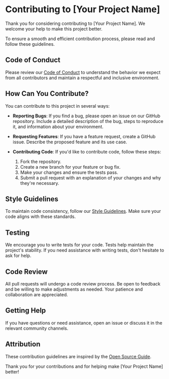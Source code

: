 # Contributing to [Your Project Name]

Thank you for considering contributing to [Your Project Name]. We welcome your help to make this project better.

To ensure a smooth and efficient contribution process, please read and follow these guidelines.

## Code of Conduct

Please review our [Code of Conduct](CODE_OF_CONDUCT.md) to understand the behavior we expect from all contributors and maintain a respectful and inclusive environment.

## How Can You Contribute?

You can contribute to this project in several ways:

- **Reporting Bugs**: If you find a bug, please open an issue on our GitHub repository. Include a detailed description of the bug, steps to reproduce it, and information about your environment.

- **Requesting Features**: If you have a feature request, create a GitHub issue. Describe the proposed feature and its use case.

- **Contributing Code**: If you'd like to contribute code, follow these steps:
  1. Fork the repository.
  2. Create a new branch for your feature or bug fix.
  3. Make your changes and ensure the tests pass.
  4. Submit a pull request with an explanation of your changes and why they're necessary.

## Style Guidelines

To maintain code consistency, follow our [Style Guidelines](STYLE_GUIDELINES.md). Make sure your code aligns with these standards.

## Testing

We encourage you to write tests for your code. Tests help maintain the project's stability. If you need assistance with writing tests, don't hesitate to ask for help.

## Code Review

All pull requests will undergo a code review process. Be open to feedback and be willing to make adjustments as needed. Your patience and collaboration are appreciated.

## Getting Help

If you have questions or need assistance, open an issue or discuss it in the relevant community channels.

## Attribution

These contribution guidelines are inspired by the [Open Source Guide](https://opensource.guide/).

Thank you for your contributions and for helping make [Your Project Name] better!

